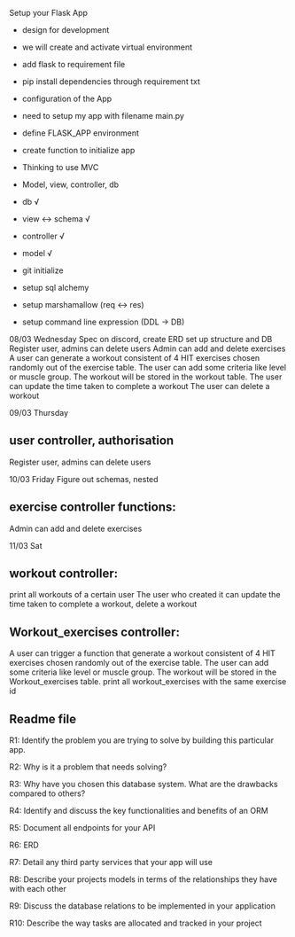 Setup your Flask App
- design for development
- we will create and activate virtual environment
- add flask to requirement file
- pip install dependencies through requirement txt
- configuration of the App
- need to setup my app with filename main.py
- define FLASK_APP environment
- create function to initialize app

- Thinking to use MVC
- Model, view, controller, db
- db √
- view  <-> schema √
- controller √
- model √

- git initialize

- setup sql alchemy
- setup marshamallow (req <-> res)
- setup command line expression (DDL -> DB)


08/03 Wednesday
Spec on discord, create ERD
set up structure and DB
    Register user, admins can delete users
    Admin can add and delete exercises
    A user can generate a workout consistent of 4 HIT exercises chosen randomly out of the exercise table. The user can add some criteria like level or muscle group.
    The workout will be stored in the workout table.
    The user can update the time taken to complete a workout
    The user can delete a workout

09/03 Thursday
## user controller, authorisation
Register user, admins can delete users

10/03 Friday
Figure out schemas, nested
## exercise controller functions:
Admin can add and delete exercises

11/03 Sat
## workout controller:
print all workouts of a certain user
The user who created it can update the time taken to complete a workout, delete a workout

## Workout_exercises controller:
A user can trigger a function that generate a workout consistent of 4 HIT exercises chosen randomly out of the exercise table.
The user can add some criteria like level or muscle group.
The workout will be stored in the Workout_exercises table.
print all workout_exercises with the same exercise id



## Readme file

R1: Identify the problem you are trying to solve by building this particular app.

R2: Why is it a problem that needs solving?

R3: Why have you chosen this database system. What are the drawbacks compared to others?

R4: Identify and discuss the key functionalities and benefits of an ORM

R5: Document all endpoints for your API

R6: ERD

R7:  Detail any third party services that your app will use

R8: Describe your projects models in terms of the relationships they have with each other

R9: Discuss the database relations to be implemented in your application

R10: Describe the way tasks are allocated and tracked in your project